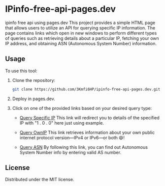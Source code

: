 # IPinfo-free-api-pages.dev

ipinfo free api using pages.dev
This project provides a simple HTML page that allows users to utilize an API for querying specific IP information. The page contains links which open in new windows to perform different types of queries such as retrieving details about a particular IP, fetching your own IP address, and obtaining ASN (Autonomous System Number) information.

## Usage

To use this tool:

1. Clone the repository:

   ```bash
   git clone https://github.com/3Kmfi6HP/ipinfo-free-api-pages.dev.git
   ```

2. Deploy in pages.dev.

3. Click on one of the provided links based on your desired query type:

   - [Query Specific IP](https://ipinfo-free.pages.dev/api/1.1.1.1)
     This link will redirect you to details of the specified IP with "1 . 0 . 0" here just using example.
   - [Query OwnIP](https://ipinfo-free.pages.dev/api)
     This link retrieves information about your own public internet protocol version—IPv4 or IPv6—or both 😄!

   - [Query ASN](https://ipinfo-free.pages.dev/api/as13335)
     By following this link, you can find out Autonomous System Number info by entering valid AS number.

## License

Distributed under the MIT license.
